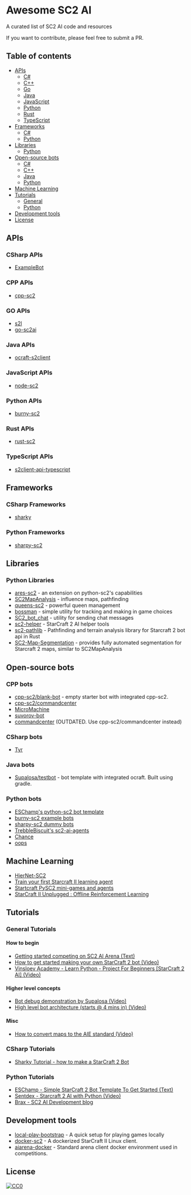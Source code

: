 # Awesome SC2 AI 
A curated list of SC2 AI code and resources

If you want to contribute, please feel free to submit a PR.

## Table of contents

  - [APIs](#apis)
    - [C#](#csharp-apis)
    - [C++](#cpp-apis)
    - [Go](#go-apis)
    - [Java](#java-apis)
    - [JavaScript](#javascript-apis)
    - [Python](#python-apis)
    - [Rust](#rust-apis)
    - [TypeScript](#typescript-apis)
  - [Frameworks](#frameworks)
    - [C#](#csharp-frameworks)
    - [Python](#python-frameworks)
  - [Libraries](#libraries)
    - [Python](#python-libraries)
  - [Open-source bots](#open-source-bots)
    - [C#](#csharp-bots)
    - [C++](#cpp-bots)
    - [Java](#java-bots)
    - [Python](#python-bots)
  - [Machine Learning](#machine-learning)
  - [Tutorials](#tutorials)
    - [General](#general-tutorials)
    - [Python](#python-tutorials)
  - [Development tools](#development-tools)
  - [License](#license)

## APIs

### CSharp APIs

* [ExampleBot](https://github.com/SimonPrins/ExampleBot)

### CPP APIs

* [cpp-sc2](https://github.com/cpp-sc2/cpp-sc2)

### GO APIs

* [s2l](https://github.com/aiseeq/s2l)
* [go-sc2ai](https://github.com/chippydip/go-sc2ai)

### Java APIs

* [ocraft-s2client](https://github.com/ocraft/ocraft-s2client)

### JavaScript APIs

* [node-sc2](https://github.com/node-sc2/core)

### Python APIs

* [burny-sc2](https://github.com/BurnySc2/python-sc2)

### Rust APIs

* [rust-sc2](https://github.com/UltraMachine/rust-sc2)

### TypeScript APIs

* [s2client-api-typescript](https://github.com/Zamiell/s2client-api-typescript)


## Frameworks

### CSharp Frameworks

* [sharky](https://github.com/sharknice/Sharky)

### Python Frameworks
* [sharpy-sc2](https://github.com/DrInfy/sharpy-sc2)

## Libraries

### Python Libraries

* [ares-sc2](https://github.com/AresSC2/ares-sc2/) - an extension on python-sc2's capabilities
* [SC2MapAnalysis](https://github.com/spudde123/SC2MapAnalysis) - influence maps, pathfinding
* [queens-sc2](https://github.com/raspersc2/queens-sc2) - powerful queen management
* [bossman](https://github.com/lladdy/bossman) - simple utility for tracking and making in game choices
* [SC2_bot_chat](https://github.com/savelas81/SC2_bot_chat) - utility for sending chat messages
* [sc2-helper](https://github.com/danielvschoor/sc2-helper) - StarCraft 2 AI helper tools
* [sc2-pathlib](https://github.com/DrInfy/sc2-pathlib) - Pathfinding and terrain analysis library for Starcraft 2 bot api in Rust
* [SC2-Map-Segmentation](https://github.com/Kowalski1024/SC2-Map-Segmentation) - provides fully automated segmentation for Starcraft 2 maps, similar to SC2MapAnalysis

## Open-source bots

### CPP bots

* [cpp-sc2/blank-bot](https://github.com/cpp-sc2/blank-bot) - empty starter bot with integrated cpp-sc2.
* [cpp-sc2/commandcenter](https://github.com/cpp-sc2/commandcenter)
* [MicroMachine](https://github.com/RaphaelRoyerRivard/MicroMachine)
* [suvorov-bot](https://github.com/alkurbatov/suvorov-bot)
* [commandcenter](https://github.com/davechurchill/commandcenter) (OUTDATED. Use cpp-sc2/commandcenter instead)

### CSharp bots

* [Tyr](https://github.com/SimonPrins/TyrSc2)

### Java bots

* [Supalosa/testbot](https://github.com/Supalosa/testbot) - bot template with integrated ocraft. Built using gradle.

### Python bots

* [ESChamp's python-sc2 bot template](https://github.com/eschampstudio/python-sc2-bot-template)
* [burny-sc2 example bots](https://github.com/BurnySc2/python-sc2/tree/develop/examples)
* [sharpy-sc2 dummy bots](https://github.com/DrInfy/sharpy-sc2/tree/develop/dummies)
* [TrebbleBiscuit's sc2-ai-agents](https://github.com/TrebbleBiscuit/sc2-ai-agents/)
* [Chance](https://github.com/lladdy/chance-sc2)
* [oops](https://github.com/raspersc2/oops)

## Machine Learning
* [HierNet-SC2](https://github.com/liuruoze/HierNet-SC2)
* [Train your first Starcraft II learning agent](https://soygema.github.io/starcraftII_machine_learning/)
* [Startcraft PySC2 mini-games and agents](https://github.com/SoyGema/Startcraft_pysc2_minigames)
* [StarCraft II Unplugged : Offline Reinforcement Learning](https://gema-parreno-piqueras.medium.com/starcraft-ii-unplugged-offline-reinforcement-learning-part-i-1c9192fc03b)

## Tutorials

### General Tutorials

#### How to begin
* [Getting started competing on SC2 AI Arena (Text)](https://aiarena.net/wiki/bot-development/getting-started/)
* [How to get started making your own StarCraft 2 bot (Video)](https://www.youtube.com/watch?v=qcRZydXKgi0)
* [Vinsloev Academy - Learn Python - Project For Beginners [StarCraft 2 AI] (Video)](https://www.youtube.com/watch?v=4GsdHM1wBTg)

#### Higher level concepts
* [Bot debug demonstration by Supalosa (Video)](https://www.youtube.com/watch?v=RoOdi8w3dW4)
* [High level bot architecture (starts @ 4 mins in) (Video)](https://youtu.be/qcRZydXKgi0?t=246)

#### Misc
* [How to convert maps to the AIE standard (Video)](https://www.youtube.com/watch?v=lTBFy-R01Wo)

### CSharp Tutorials
* [Sharky Tutorial - how to make a StarCraft 2 Bot](https://www.youtube.com/watch?v=2Tf0jLTJQME)

### Python Tutorials

* [ESChamp - Simple StarCraft 2 Bot Template To Get Started (Text)](https://community.eschamp.com/t/simple-starcraft-2-bot-template-to-get-started/155)
* [Sentdex - Starcraft 2 AI with Python (Video)](https://www.youtube.com/watch?v=HlLK5BA0wT0&list=PLQVvvaa0QuDcBby2qVDsDv41GghEQfr5E)
* [Brax - SC2 AI Development blog](https://brax.gg/category/starcraft/)

## Development tools

* [local-play-bootstrap](https://github.com/aiarena/local-play-bootstrap) - A quick setup for playing games locally
* [docker-sc2](https://github.com/cpp-sc2/docker-sc2) - A dockerized StarCraft II Linux client.
* [aiarena-docker](https://github.com/aiarena/aiarena-docker) - Standard arena client docker environment used in competitions.


## License

[![CC0](https://licensebuttons.net/p/zero/1.0/88x31.png)](https://creativecommons.org/publicdomain/zero/1.0/)
